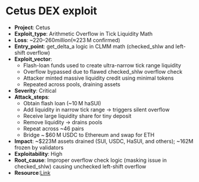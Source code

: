 # Cetus DEX exploit 

- **Project**: Cetus
- **Exploit_type**: Arithmetic Overflow in Tick Liquidity Math
- **Loss**: ~$220–260 million (≈$223 M confirmed)
- **Entry_point**: get_delta_a logic in CLMM math (checked_shlw and left-shift overflow)
- **Exploit_vector**:
    - Flash-loan funds used to create ultra-narrow tick range liquidity
    - Overflow bypassed due to flawed checked_shlw overflow check
    - Attacker minted massive liquidity credit using minimal tokens
    - Repeated across pools, draining assets
- **Severity**: Critical
- **Attack_steps**:
    - Obtain flash loan (~10 M haSUI)
    - Add liquidity in narrow tick range → triggers silent overflow
    - Receive large liquidity share for tiny deposit
    - Remove liquidity → drains pools
    - Repeat across ~46 pairs
    - Bridge ~ $60 M USDC to Ethereum and swap for ETH
- **Impact**: ~$223M assets drained (SUI, USDC, HaSUI, and others); ~162M frozen by validators
- **Exploitability**: High
- **Root_cause**: Improper overflow check logic (masking issue in checked_shlw) causing unchecked left-shift overflow
- **Resource**:[Link](https://cointelegraph.com/explained/how-220m-was-stolen-in-minutes-understanding-the-cetus-dex-exploit-on-sui)